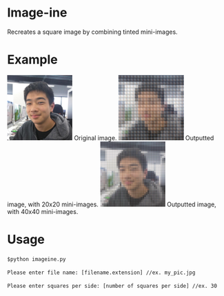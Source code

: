 # Image-ine
Recreates a square image by combining tinted mini-images.

# Example
<img src="https://raw.githubusercontent.com/SambhavS/Image-ine/master/anton.jpg" width="30%">
Original image.
<img src="https://raw.githubusercontent.com/SambhavS/Image-ine/master/new__anton.jpg" width="30%">
Outputted image, with 20x20 mini-images.
<img src="https://raw.githubusercontent.com/SambhavS/Image-ine/master/new__anton40.jpg" width="30%">
Outputted image, with 40x40 mini-images.

# Usage
`$python imageine.py `


`Please enter file name: [filename.extension] //ex. my_pic.jpg`

`Please enter squares per side: [number of squares per side] //ex. 30`
